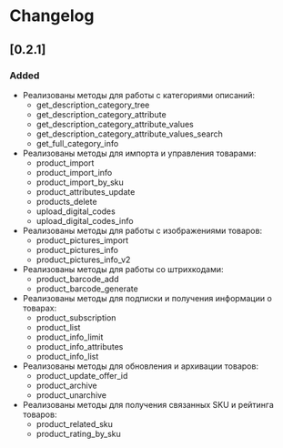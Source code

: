 # Changelog

## [0.2.1]
### Added
- Реализованы методы для работы с категориями описаний:
  - get_description_category_tree
  - get_description_category_attribute
  - get_description_category_attribute_values
  - get_description_category_attribute_values_search
  - get_full_category_info
- Реализованы методы для импорта и управления товарами:
  - product_import
  - product_import_info
  - product_import_by_sku
  - product_attributes_update
  - products_delete
  - upload_digital_codes
  - upload_digital_codes_info
- Реализованы методы для работы с изображениями товаров:
  - product_pictures_import
  - product_pictures_info
  - product_pictures_info_v2
- Реализованы методы для работы со штрихкодами:
  - product_barcode_add
  - product_barcode_generate
- Реализованы методы для подписки и получения информации о товарах:
  - product_subscription
  - product_list
  - product_info_limit
  - product_info_attributes
  - product_info_list
- Реализованы методы для обновления и архивации товаров:
  - product_update_offer_id
  - product_archive
  - product_unarchive
- Реализованы методы для получения связанных SKU и рейтинга товаров:
  - product_related_sku
  - product_rating_by_sku
